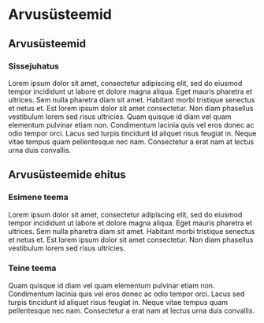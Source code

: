 # Arvusüsteemid

## Arvusüsteemid

### Sissejuhatus

Lorem ipsum dolor sit amet, consectetur adipiscing elit, sed do eiusmod tempor incididunt ut labore et dolore magna aliqua. Eget mauris pharetra et ultrices. Sem nulla pharetra diam sit amet. Habitant morbi tristique senectus et netus et. Est lorem ipsum dolor sit amet consectetur. Non diam phasellus vestibulum lorem sed risus ultricies. Quam quisque id diam vel quam elementum pulvinar etiam non. Condimentum lacinia quis vel eros donec ac odio tempor orci. Lacus sed turpis tincidunt id aliquet risus feugiat in. Neque vitae tempus quam pellentesque nec nam. Consectetur a erat nam at lectus urna duis convallis.

## Arvusüsteemide ehitus

### Esimene teema

Lorem ipsum dolor sit amet, consectetur adipiscing elit, sed do eiusmod tempor incididunt ut labore et dolore magna aliqua. Eget mauris pharetra et ultrices. Sem nulla pharetra diam sit amet. Habitant morbi tristique senectus et netus et. Est lorem ipsum dolor sit amet consectetur. Non diam phasellus vestibulum lorem sed risus ultricies. 

### Teine teema

Quam quisque id diam vel quam elementum pulvinar etiam non. Condimentum lacinia quis vel eros donec ac odio tempor orci. Lacus sed turpis tincidunt id aliquet risus feugiat in. Neque vitae tempus quam pellentesque nec nam. Consectetur a erat nam at lectus urna duis convallis.